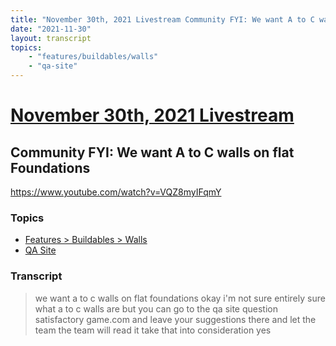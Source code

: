 ```yaml
---
title: "November 30th, 2021 Livestream Community FYI: We want A to C walls on flat Foundations"
date: "2021-11-30"
layout: transcript
topics:
    - "features/buildables/walls"
    - "qa-site"
---
```

# [November 30th, 2021 Livestream](../2021-11-30.md)
## Community FYI: We want A to C walls on flat Foundations
https://www.youtube.com/watch?v=VQZ8myIFqmY

### Topics
* [Features > Buildables > Walls](../topics/features/buildables/walls.md)
* [QA Site](../topics/qa-site.md)

### Transcript

> we want a to c walls on flat foundations okay i'm not sure entirely sure what a to c walls are but you can go to the qa site question satisfactory game.com and leave your suggestions there and let the team the team will read it take that into consideration yes
